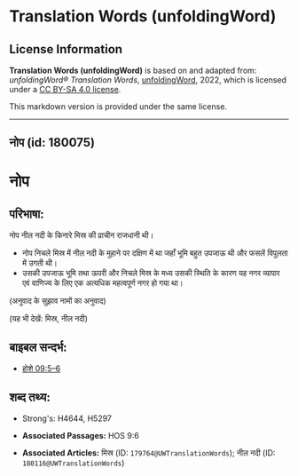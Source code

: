 # Translation Words (unfoldingWord)

## License Information

**Translation Words (unfoldingWord)** is based on and adapted from: _unfoldingWord® Translation Words_, [unfoldingWord](https://unfoldingword.org/utw), 2022, which is licensed under a [CC BY-SA 4.0 license](https://creativecommons.org/licenses/by-sa/4.0/legalcode.en).

This markdown version is provided under the same license.



--------------------------------

## नोप (id: 180075)

नोप
===

परिभाषा:
--------

नोप नील नदी के किनारे मिस्र की प्राचीन राजधानी थी।

* नोप निचले मिस्र में नील नदी के मुहाने पर दक्षिण में था जहाँ भूमि बहुत उपजाऊ थी और फसलें विपुलता में उगती थी।
* उसकी उपजाऊ भूमि तथा ऊपरी और निचले मिस्र के मध्य उसकी स्थिति के कारण यह नगर व्यापार एवं वाणिज्य के लिए एक अत्यधिक महत्वपूर्ण नगर हो गया था।

(अनुवाद के सुझाव नामों का अनुवाद)

(यह भी देखें: मिस्र, नील नदी)

बाइबल सन्दर्भ:
--------------

* [होशे 09:5–6](https://ref.ly/Hos9:5-Hos9:6)

शब्द तथ्य:
----------

* Strong's: H4644, H5297

* **Associated Passages:** HOS 9:6
* **Associated Articles:** मिस्र (ID: `179764@UWTranslationWords`); नील नदी (ID: `180116@UWTranslationWords`)

